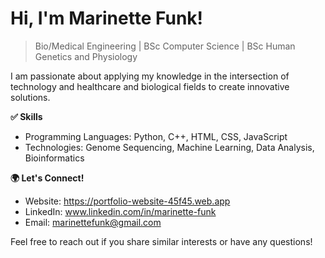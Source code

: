 # Hi, I'm Marinette Funk!
> Bio/Medical Engineering | BSc Computer Science | BSc Human Genetics and Physiology

I am passionate about applying my knowledge in the intersection of technology and healthcare and biological fields to create innovative solutions.

**✅ Skills**
- Programming Languages: Python, C++, HTML, CSS, JavaScript
- Technologies: Genome Sequencing, Machine Learning, Data Analysis, Bioinformatics

**🌍 Let's Connect!**
- Website: https://portfolio-website-45f45.web.app
- LinkedIn: www.linkedin.com/in/marinette-funk
- Email: marinettefunk@gmail.com
  
Feel free to reach out if you share similar interests or have any questions!
